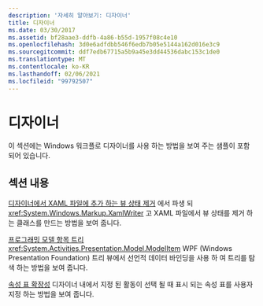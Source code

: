 ```yaml
---
description: '자세히 알아보기: 디자이너'
title: 디자이너
ms.date: 03/30/2017
ms.assetid: bf28aae3-ddfb-4a86-b55d-1957f08c4e10
ms.openlocfilehash: 3d0e6adfdbb546f6edb7b05e5144a162d016e3c9
ms.sourcegitcommit: ddf7edb67715a5b9a45e3dd44536dabc153c1de0
ms.translationtype: MT
ms.contentlocale: ko-KR
ms.lasthandoff: 02/06/2021
ms.locfileid: "99792507"
---
```

# <a name="designer"></a>디자이너

이 섹션에는 Windows 워크플로 디자이너를 사용 하는 방법을 보여 주는 샘플이 포함 되어 있습니다.

## <a name="in-this-section"></a>섹션 내용

 [디자이너에서 XAML 파일에 추가 하는 뷰 상태 제거](removing-the-view-state-the-designer-adds-to-an-xaml-file.md) 에서 파생 되 <xref:System.Windows.Markup.XamlWriter> 고 XAML 파일에서 뷰 상태를 제거 하는 클래스를 만드는 방법을 보여 줍니다.

 [프로그래밍 모델 항목 트리](programming-model-item-tree.md) <xref:System.Activities.Presentation.Model.ModelItem> WPF (Windows Presentation Foundation) 트리 뷰에서 선언적 데이터 바인딩을 사용 하 여 트리를 탐색 하는 방법을 보여 줍니다.

 [속성 표 확장성](property-grid-extensibility.md) 디자이너 내에서 지정 된 활동이 선택 될 때 표시 되는 속성 표를 사용자 지정 하는 방법을 보여 줍니다.
